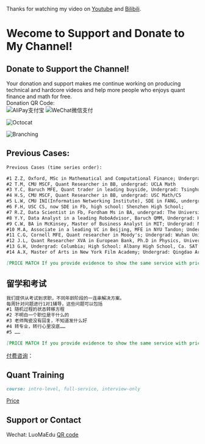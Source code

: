 
       
	       
		           
				   
Thanks for watching my video on [Youtube](https://www.youtube.com/channel/UCF6yapaqaAp-1xuDvH_mDmQ) and [Bilibili](https://space.bilibili.com/448559999).

    

# Wecome to Support and Donate to My Channel!
## Donate to Support the Channel!
Your donation and support makes me continue working on producing technical and hardcore videos and help more people who enjoys quant finance and math for free.   
Donation QR Code:\
![AliPay支付宝](https://github.com/LearnWithMeEDU/archive/blob/main/Alipay.jpeg)
![WeChat微信支付](https://github.com/LearnWithMeEDU/archive/blob/main/WechatPay.PNG)

![Octocat](https://github.githubassets.com/images/icons/emoji/octocat.png)

![Branching](https://guides.github.com/activities/hello-world/branching.png)

## Previous Cases:
```markdown
Previous Cases (time series order):

#1 Z.Z, Oxford, MSc in Mathematical and Computational Finance; Undergrad: Central University of Finance and Economics
#2 T.M, CMU MSCF, Quant Researcher in BB, undergrad: UCLA Math
#3 Y.C, Baruch MFE, Quant trader in leading buyside, Undergrad: Tsinghua Uni. 
#4 H.S, CMU MSCF, Quant Researcher in BB, undergrad: USC Math/CS
#5 L.W, CMU INI(Information Networking Institute), SDE in FANG, undergrad: USC Math/CS
#6 F.H, USC CS, now SDE in Fb, high school: Shenzhen High School;
#7 R.Z, Data Scientist in Fb, Fordham Ms in BA, undergrad: The University of Manchester Accounting;
#8 Y.Y, Data Analyst in a leading RoboAdvisor, Baruch QMM, Undergrad: Hehai Uni. Public Business Administration;
#9 C.W, BA in McKinsey, Master of Business Analyst in MIT; Undergrad: NYU Mechanical Engineer;
#10 M.A, Associate in a leading VC in Beijing, MFE in NYU Tandon; Undergrad: Wuhan Uni.
#11 C.G, Cornell MFE, Quant researcher in Moody's; Undergrad: Wuhan Uni.
#12 J.L, Quant Researcher XVA in European Bank, Ph.D in Physics, University of Cambridge; Undergrad: University of Science and Technology of China
#13 G.H, Undergrad: Columbia; High School: Albany High School, Ca. SAT: 2300
#14 A.X, Master of Arts in New York Film Academy; Undergrad: Qingdao Art School

[PRICE MATCH If you provide evidence to show the same service with price in the market.]
```
## 留学和考试

```markdown
我们提供从考试到求职，不同年龄阶段的一连串解决方案。      
每周针对问题进行1对1辅导，这些问题可以包括
#1 随机过程的状态转移方程
#2 不明白一个职位是干什么的
#3 老师陶瓷没有回复，不知道发什么好
#4 转专业，转行心里没底……
#5 ……

[PRICE MATCH If you provide evidence to show the same service with price in the market.]
```
[付费咨询](image)：

## Quant Training
```markdown
course: intro-level, full-service, interview-only
```
[Price](image)



## Support or Contact
Wechat: LuoMaEdu
[QR code](image)



